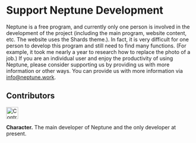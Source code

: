 # Support Neptune Development

Neptune is a free program, and currently only one person is involved in the development of the project (including the main program, website content, etc. The website uses the Shards theme.). In fact, it is very difficult for one person to develop this program and still need to find many functions. (For example, it took me nearly a year to research how to replace the photo of a job.) If you are an individual user and enjoy the productivity of using Neptune, please consider supporting us by providing us with more information or other ways. You can provide us with more information via info@neptune.work.

## Contributors

<div class="testimonials media text-muted">
      <div class="avatar rounded-circle mr-2 rounded"><img src="https://www.neptune.work/images/avatar/contributor-avatar-character..jpeg" height="32" width="32"  alt="Contributor"></div>
      <p class="media-body pb-3 mb-0 border-bottom border-gray">
        <strong class="d-block text-gray-dark">Character.</strong>
        The main developer of Neptune and the only developer at present.
      </p>
    </div>
